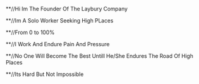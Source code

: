 **//Hi Im The Founder Of The Laybury Company 

**//Im A Solo Worker Seeking High PLaces 

**//From 0 to 100%

**//I Work And Endure Pain And Pressure

**//No One Will Become The Best Untill He/She Endures The Road Of High Places

**//Its Hard But Not Impossible
